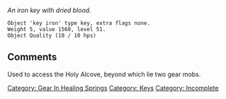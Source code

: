 *An iron key with dried blood.*

`Object 'key iron' type key, extra flags none.`  
`Weight 5, value 1560, level 51.`  
`Object Quality (10 / 10 hps)`

## Comments

Used to access the Holy Alcove, beyond which lie two gear mobs.

[Category: Gear In Healing
Springs](Category:_Gear_In_Healing_Springs "wikilink") [Category:
Keys](Category:_Keys "wikilink") [Category:
Incomplete](Category:_Incomplete "wikilink")
